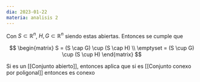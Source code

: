 ```yaml
---
dia: 2023-01-22
materia: analisis 2
---
```

Con $S \subset \mathbb{R}^n$, $H, G \subset \mathbb{R}^n$ siendo estas abiertas. Entonces se cumple que 

$$  \begin{matrix} 
		S = (S \cap G) \cup (S \cap H) \\
		\emptyset = (S \cup G) \cup (S \cup H)
	\end{matrix} $$
	
Si es un [[Conjunto abierto]], entonces aplica que si es [[Conjunto conexo por poligonal]] entonces es conexo